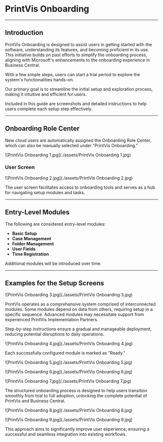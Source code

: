 # PrintVis Onboarding

---

## Introduction  

PrintVis Onboarding is designed to assist users in getting started with the software, understanding its features, and becoming proficient in its use. This initiative builds on past efforts to simplify the onboarding process, aligning with Microsoft's enhancements to the onboarding experience in Business Central.  

With a few simple steps, users can start a trial period to explore the system's functionalities hands-on.  

Our primary goal is to streamline the initial setup and exploration process, making it intuitive and efficient for users.  

Included in this guide are screenshots and detailed instructions to help users complete each setup step effectively.  

---

## Onboarding Role Center  

New cloud users are automatically assigned the Onboarding Role Center, which can also be manually selected under "PrintVis Onboarding."  


![PrintVis Onboarding 1.jpg](./assets/PrintVis Onboarding 1.jpg)


### User Screen 

![PrintVis Onboarding 2.jpg](./assets/PrintVis Onboarding 2.jpg) 

The user screen facilitates access to onboarding tools and serves as a hub for navigating setup modules and tasks.  

---

## Entry-Level Modules  

The following are considered entry-level modules:  

- **Basic Setup**  
- **Case Management**  
- **Folder Management**  
- **User Fields**  
- **Time Registration**  

Additional modules will be introduced over time.  

---

## Examples for the Setup Screens  

![PrintVis Onboarding 3.jpg](./assets/PrintVis Onboarding 3.jpg)

PrintVis operates as a comprehensive system comprised of interconnected modules. Some modules depend on data from others, requiring setup in a specific sequence. Advanced modules may necessitate support from experienced PrintVis Implementation Partners.  

Step-by-step instructions ensure a gradual and manageable deployment, reducing potential disruptions to daily operations. 

![PrintVis Onboarding 4.jpg](./assets/PrintVis Onboarding 4.jpg) 

Each successfully configured module is marked as "Ready."  

![PrintVis Onboarding 5.jpg](./assets/PrintVis Onboarding 5.jpg)

![PrintVis Onboarding 6.jpg](./assets/PrintVis Onboarding 6.jpg)

![PrintVis Onboarding 7.jpg](./assets/PrintVis Onboarding 7.jpg)

  

The structured onboarding process is designed to help users transition smoothly from trial to full adoption, unlocking the complete potential of PrintVis and Business Central.  

![PrintVis Onboarding 8.jpg](./assets/PrintVis Onboarding 8.jpg)

![PrintVis Onboarding 9.jpg](./assets/PrintVis Onboarding 9.jpg)

This approach aims to significantly improve user experience, ensuring a successful and seamless integration into existing workflows.  

